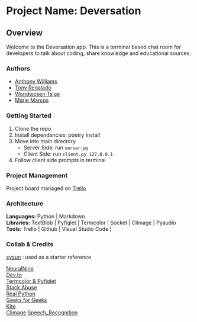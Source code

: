 # Project Name: Deversation

## Overview

Welcome to the Deversation app. This is a terminal based chat room for developers to talk about coding, share knowledge and educational sources.

### Authors

- [Anthony Williams](https://github.com/Williamsjanthony15)
- [Tony Regalado](https://github.com/Edward-Regalado)
- [Wondwosen Tsige](https://github.com/WondwosenTsige)
- [Marie Marcos](https://github.com/Mmarcos01)

### Getting Started 

1. Clone the repo
2. Install dependancies: poetry Install
3. Move into main directory  
    - Server Side: run `server.py`
    - Client Side: run `client.py 127.0.0.1`
4. Follow client side prompts in terminal

### Project Management

Project board managed on [Trello](https://trello.com/b/ao0jwJCN/deversation)

### Architecture

**Languages:** Python | Markdown  
**Libraries:** TextBlob | Pyfiglet | Termcolor | Socket | Climage | Pyaudio
**Tools:** Trello | Github | Visual Studio Code | 

### Collab & Credits

[xysun](https://github.com/xysun/pychat) : used as a starter reference  

[NeuralNine](https://www.youtube.com/watch?v=9GJ6XeB-vMg)  
[Dev.to](https://dev.to/kalebu/how-to-make-cli-chat-application-in-python-58fb)  
[Termcolor & Pyfiglet](https://towardsdatascience.com/prettify-your-terminal-text-with-termcolor-and-pyfiglet-880de83fda6b)  
[Stack Abuse](https://stackabuse.com/spelling-correction-in-python-with-textblob/)  
[Real Python](https://realpython.com/python-speech-recognition/)  
[Geeks for Geeks](https://www.geeksforgeeks.org/python-exit-commands-quit-exit-sys-exit-and-os-_exit/)  
[Kite](https://www.youtube.com/watch?v=v_raWlX7tZY&t=150s)  
[Climage](https://github.com/pnappa/CLImage)
[Speech_Recognition](https://github.com/Uberi/speech_recognition)
